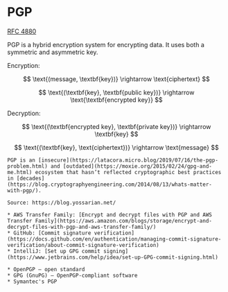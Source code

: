 # PGP

[RFC 4880](https://datatracker.ietf.org/doc/html/rfc4880)

PGP is a hybrid encryption system for encrypting data. It uses both a symmetric and asymmetric key.

Encryption:

$$
\text{(message, \textbf{key})} \rightarrow \text{ciphertext}
$$

$$
\text{(\textbf{key}, \textbf{public key})} \rightarrow \text{\textbf{encrypted key}}
$$

Decryption:

$$
\text{(\textbf{encrypted key}, \textbf{private key})} \rightarrow \textbf{key}
$$

$$
\text{(\textbf{key}, \text{ciphertext})} \rightarrow \text{message}
$$

```admonish warning
PGP is an [insecure](https://latacora.micro.blog/2019/07/16/the-pgp-problem.html) and [outdated](https://moxie.org/2015/02/24/gpg-and-me.html) ecosystem that hasn’t reflected cryptographic best practices in [decades](https://blog.cryptographyengineering.com/2014/08/13/whats-matter-with-pgp/).

Source: https://blog.yossarian.net/
```

```admonish question title="Who's using PGP?"
* AWS Transfer Family: [Encrypt and decrypt files with PGP and AWS Transfer Family](https://aws.amazon.com/blogs/storage/encrypt-and-decrypt-files-with-pgp-and-aws-transfer-family/)
* GitHub: [Commit signature verification](https://docs.github.com/en/authentication/managing-commit-signature-verification/about-commit-signature-verification)
* IntelliJ: [Set up GPG commit signing](https://www.jetbrains.com/help/idea/set-up-GPG-commit-signing.html)
```

```admonish info title="Variants"
* OpenPGP — open standard
* GPG (GnuPG) — OpenPGP-compliant software
* Symantec's PGP
```
